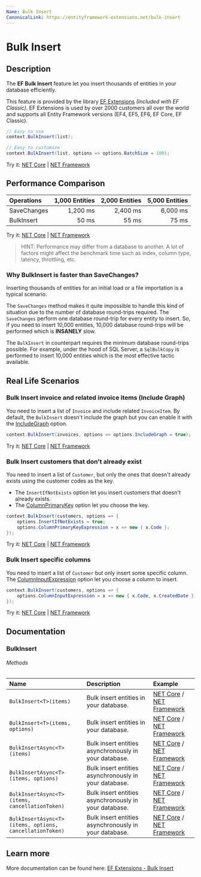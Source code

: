 ```yaml
---
Name: Bulk Insert
CanonicalLink: https://entityframework-extensions.net/bulk-insert
---
```


# Bulk Insert

## Description
The **EF Bulk Insert** feature let you insert thousands of entities in your database efficiently.

This feature is provided by the library [EF Extensions](https://entityframework-extensions.net/bulk-insert) _(Included with EF Classic)_. EF Extensions is used by over 2000 customers all over the world and supports all Entity Framework versions (EF4, EF5, EF6, EF Core, EF Classic).

```csharp
// Easy to use
context.BulkInsert(list);

// Easy to customize
context.BulkInsert(list, options => options.BatchSize = 100);
```
Try it: [NET Core](https://dotnetfiddle.net/Ws2dgA) | [NET Framework](https://dotnetfiddle.net/7PnUvq)

## Performance Comparison

| Operations      | 1,000 Entities | 2,000 Entities | 5,000 Entities |
| :-------------- | -------------: | -------------: | -------------: |
| SaveChanges     | 1,200 ms       | 2,400 ms       | 6,000 ms       |
| BulkInsert      | 50 ms          | 55 ms          | 75 ms          |

Try it: [NET Core](https://dotnetfiddle.net/KHmNWf) | [NET Framework](https://dotnetfiddle.net/hfbiys)

> HINT: Performance may differ from a database to another. A lot of factors might affect the benchmark time such as index, column type, latency, throttling, etc.

### Why BulkInsert is faster than SaveChanges?
Inserting thousands of entities for an initial load or a file importation is a typical scenario.

The `SaveChanges` method makes it quite impossible to handle this kind of situation due to the number of database round-trips required. The `SaveChanges` perform one database round-trip for every entity to insert. So, if you need to insert 10,000 entities, 10,000 database round-trips will be performed which is **INSANELY** slow.

The `BulkInsert` in counterpart requires the minimum database round-trips possible. For example, under the hood of SQL Server, a `SqlBulkCopy` is performed to insert 10,000 entities which is the most effective tactic available.

## Real Life Scenarios

### Bulk Insert invoice and related invoice items (Include Graph)
You need to insert a list of `Invoice` and include related `InvoiceItem`. By default, the `BulkInsert` doesn't include the graph but you can enable it with the [IncludeGraph](https://entityframework-extensions.net/include-graph) option.

```csharp
context.BulkInsert(invoices, options => options.IncludeGraph = true);
```
Try it: [NET Core](https://dotnetfiddle.net/mlFNqB) | [NET Framework](https://dotnetfiddle.net/DGkPHC)

### Bulk Insert customers that don't already exist
You need to insert a list of `Customer`, but only the ones that doesn't already exists using the customer codes as the key.

- The `InsertIfNotExists` option let you insert customers that doesn't already exists.
- The [ColumnPrimaryKey](https://entityframework-extensions.net/column#column-primary-key) option let you choose the key.

```csharp
context.BulkInsert(customers, options => {
    options.InsertIfNotExists = true;
    options.ColumnPrimaryKeyExpression = x => new { x.Code };
});
```
Try it: [NET Core](https://dotnetfiddle.net/THtLSm) | [NET Framework](https://dotnetfiddle.net/CtwBQw)

### Bulk Insert specific columns
You need to insert a list of `Customer` but only insert some specific column. The [ColumnInputExpression](https://entityframework-extensions.net/column#column-input) option let you choose a column to insert.

```csharp
context.BulkInsert(customers, options => {
    options.ColumnInputExpression = x => new { x.Code, x.CreatedDate };
});
```
Try it: [NET Core](https://dotnetfiddle.net/XBpAvg) | [NET Framework](https://dotnetfiddle.net/x5qTfp)

## Documentation

### BulkInsert

###### Methods

| Name | Description | Example |
| :--- | :---------- | :------ |
| `BulkInsert<T>(items)` | Bulk insert entities in your database. | [NET Core](https://dotnetfiddle.net/78icWN) / [NET Framework](https://dotnetfiddle.net/hThOZA)|
| `BulkInsert<T>(items, options)` | Bulk insert entities in your database.  | [NET Core](https://dotnetfiddle.net/ygSotx) / [NET Framework](https://dotnetfiddle.net/JCoqCP) |
| `BulkInsertAsync<T>(items)` | Bulk insert entities asynchronously in your database. | [NET Core](https://dotnetfiddle.net/URNBzO) / [NET Framework](https://dotnetfiddle.net/p8c3Z3) |
| `BulkInsertAsync<T>(items, options)` | Bulk insert entities asynchronously in your database.  | [NET Core](https://dotnetfiddle.net/YE7dkP) / [NET Framework](https://dotnetfiddle.net/pJuoy0) |
| `BulkInsertAsync<T>(items, cancellationToken)` | Bulk insert entities asynchronously in your database. | [NET Core](https://dotnetfiddle.net/nNLf9I) / [NET Framework](https://dotnetfiddle.net/Ke5B5e) |
| `BulkInsertAsync<T>(items, options, cancellationToken)` | Bulk insert entities asynchronously in your database. | [NET Core](https://dotnetfiddle.net/ZvRUNj) / [NET Framework](https://dotnetfiddle.net/TKxYDS)|

## Learn more

More documentation can be found here: [EF Extensions - Bulk Insert](https://entityframework-extensions.net/bulk-insert)
